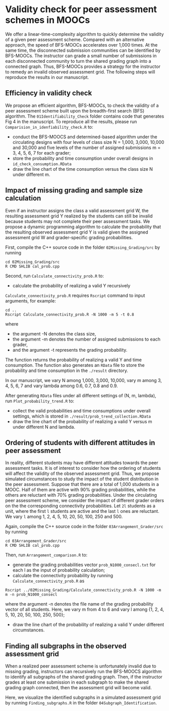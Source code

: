 # Validity check for peer assessment schemes in MOOCs

We offer a linear-time-complexity algorithm to quickly determine the validity of a given peer assessment scheme. Compared with an alternative approach, the speed of BFS-MOOCs accelerates over 1,000 times. At the same time, the disconnected submission communities can be identified by BFS-MOOCs. The instructor can grade a small number of submissions in each disconnected community to turn the shared grading graph into a connected graph. Thus, BFS-MOOCs provides a strategy for the instructor to remedy an invalid observed assessment grid. The following steps will reproduce the results in our manuscript.

## Efficiency in validity check

We propose an efficient algorithm, BFS-MOOCs, to check the validity of a peer assessment scheme built upon the breadth-first search (BFS) algorithm. The `01Identifiability_Check` folder contains code that generates Fig 4 in the manuscript. To reproduce all the results, please run `Comparision_in_idenfiability_check.R` to:

- conduct the BFS-MOOCS and determined-based algorithm under the circulating designs with four levels of class size N = 1,000, 3,000, 10,000 and 30,000 and five levels of the number of assigned submissions m = 3, 4, 5, 6, 7 for each grader;
- store the probability and time consumption under overall designs in `id_check_consumption.RData`
- draw the line chart of the time consumption versus the class size N under different m.

## Impact of missing grading and sample size calculation

Even if an instructor assigns the class a valid assessment grid W, the resulting assessment grid Y realized by the students can still be invalid because students may not complete their peer assessment tasks. We propose a dynamic programming algorithm to calculate the probability that the resulting observed assessment grid Y is valid given the assigned assessment grid W and grader-specific grading probabilities.

First, compile the C++ source code in the folder `02Missing_Grading/src` by running

```
cd 02Missing_Grading/src
R CMD SHLIB cal_prob.cpp
```

Second, run `Calculate_connectivity_prob.R` to:

- calculate the probability of realizing a valid Y recursively

`Calculate_connectivity_prob.R` requires `Rscript` command to input arguments, for example:

```
cd ..
Rscript Calculate_connectivity_prob.R -N 1000 -m 5 -t 0.8
```

where 

- the argument -N denotes the class size, 
- the argument -m denotes the number of assigned submissions to each grader, 
- and the argument -t represents the grading probability. 

The function returns the probability of realizing a valid Y and time consumption. The function also generates an `RData` file to store the probability and time consumption in the `./result` directory.

In our manuscript, we vary N among 1,000, 3,000, 10,000, vary m among 3, 4, 5, 6, 7 and vary lambda among 0.6, 0.7, 0.8 and 0.9. 

After generating `RData` files under all different settings of (N, m, lambda), run `Plot_probability_trend.R` to:

- collect the valid probabilities and time consumptions under overall settings, which is stored in `./result/prob_trend_collection.RData`
- draw the line chart of the probability of realizing a valid Y versus m under different N and lambda.

## Ordering of students with different attitudes in peer assessment

In reality, different students may have different attitudes towards the peer assessment tasks. It is of interest to consider how the ordering of students will affect the validity of the observed assessment grid. Thus, we propose simulated circumstances to study the impact of the student distribution in the peer assessment. Suppose that there are a total of 1,000 students in a MOOC. Half of them are active with 90% grading probabilities, while the others are reluctant with 70% grading probabilities. Under the circulating peer assessment scheme, we consider the impact of different grader orders on the the corresponding connectivity probabilities. Let `2l` students as a unit, where the first `l` students are active and the last `l` ones are reluctant. We vary `l` among 1, 2, 4, 5, 10, 20, 50, 100, 250 and 500.

Again, compile the C++ source code in the folder `03Arrangement_Grader/src` by running

```
cd 03Arrangement_Grader/src
R CMD SHLIB cal_prob.cpp
```

Then, run `Arrangement_comparison.R` to:

- generate the grading probabilities vector `prob_N1000_consecl.txt` for each l as the input of probability calculation;
- calculate the connectivity probability by running `Calculate_connectivity_prob.R` as

```
Rscript ../02Missing_Grading/Calculate_connectivity_prob.R -N 1000 -m m -n prob_N1000_consecl
```

where the argument -n denotes the file name of the grading probability vector of all students. Here, we vary m from 4 to 6 and vary l among {1, 2, 4, 5, 10, 20, 50, 100, 250, 500};

- draw the line chart of the probability of realizing a valid Y under different circumstances.

## Finding all subgraphs in the observed assessment grid

When a realized peer assessment scheme is unfortunately invalid due to missing grading, instructors can recursively run the BFS-MOOCS algorithm to identify all subgraphs of the shared grading graph. Then, if the instructor grades at least one submission in each subgraph to make the shared grading graph connected, then the assessment grid will become valid.

Here, we visualize the identified subgraphs in a simulated assessment grid by running `Finding_subgraphs.R` in the folder `04Subgraph_Identification`. 


